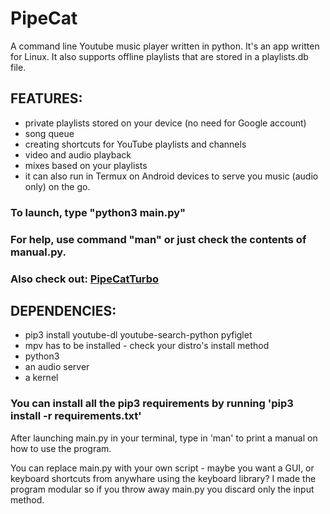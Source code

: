 # PipeCat
A command line Youtube music player written in python. It's an app written for Linux. It also supports offline playlists that are stored in a playlists.db file. 

<h2>
FEATURES:
</h2>
<ul>
  <li>private playlists stored on your device (no need for Google account)</li>
  <li>song queue</li>
  <li>creating shortcuts for YouTube playlists and channels</li>
  <li>video and audio playback</li>
  <li>mixes based on your playlists</li>
  <li>it can also run in Termux on Android devices to serve you music (audio only) on the go.</li>
 </ul>
 
<h3>
  To launch, type "python3 main.py"
</h3>
<h3>
  For help, use command "man" or just check the contents of manual.py.  
</h3>
<h3>Also check out: <a href="https://github.com/Wojnstup/PipeCatTurbo">PipeCatTurbo</a></h3>
<h2>
DEPENDENCIES:
</h2>
<ul>
  <li>pip3 install youtube-dl youtube-search-python pyfiglet</li>
  <li>mpv has to be installed - check your distro's install method</li>
  <li>python3</li>
  <li>an audio server</li>
  <li>a kernel</li>
</ul>
<h3>
  You can install all the pip3 requirements by running 'pip3 install -r requirements.txt'  
</h3>


After launching main.py in your terminal, type in 'man' to print a manual on how to use the program.

You can replace main.py with your own script - maybe you want a GUI, or keyboard shortcuts from anywhare using the keyboard library? I made the program modular so if you throw away main.py you discard only the input method.
